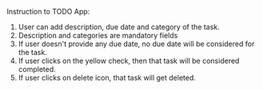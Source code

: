Instruction to TODO App:
1. User can add description, due date and category of the task.
2. Description and categories are mandatory fields
3. If user doesn't provide any due date, no due date will be considered for the task.
4. If user clicks on the yellow check, then that task will be considered completed.
5. If user clicks on delete icon, that task will get deleted.